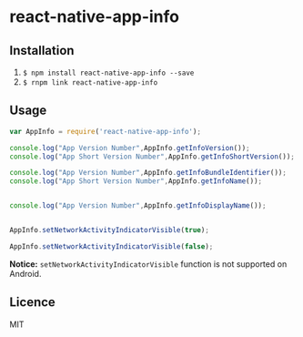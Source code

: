 # react-native-app-info



## Installation

1. `$ npm install react-native-app-info --save`
2. `$ rnpm link react-native-app-info`


## Usage

```js
var AppInfo = require('react-native-app-info');

console.log("App Version Number",AppInfo.getInfoVersion());
console.log("App Short Version Number",AppInfo.getInfoShortVersion());

console.log("App Version Number",AppInfo.getInfoBundleIdentifier());
console.log("App Short Version Number",AppInfo.getInfoName());


console.log("App Version Number",AppInfo.getInfoDisplayName());


AppInfo.setNetworkActivityIndicatorVisible(true);

AppInfo.setNetworkActivityIndicatorVisible(false);

```

**Notice:** `setNetworkActivityIndicatorVisible` function is not supported on Android.

## Licence
MIT
